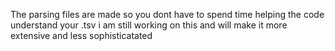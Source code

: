 The parsing files are made so you dont have to spend time helping the code understand your .tsv
i am still working on this and will make it more extensive and less sophisticatated
